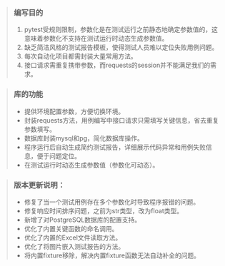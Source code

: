 >### 编写目的
>1. pytest受规则限制，参数化是在测试运行之前静态地确定参数值的，这意味着参数化不支持在测试运行时动态生成参数值。
>2. 缺乏简洁风格的测试报告模板，使得测试人员难以定位失败用例问题。
>3. 每次自动化项目都需封装大量常用方法。
>4. 接口请求需重复携带参数，而requests的session并不能满足我们的需求。

>### 库的功能
>- 提供环境配置参数，方便切换环境。
>- 封装requests方法，用例编写中接口请求只需填写关键信息，省去重复参数填写。
>- 数据库封装mysql和pg，简化数据库操作。
>- 程序运行后自动生成简约测试报告，详细展示代码异常和用例失败信息，便于问题定位。 
>- 在测试运行时动态生成参数值（参数化可动态）。

>### 版本更新说明：
>- 修复了当一个测试用例存在多个参数化时导致程序报错的问题。
>- 修复响应时间排序问题，之前为str类型，改为float类型。
>- 新增了对PostgreSQL数据库的配置支持。
>- 优化了内置关键函数的命名调用。
>- 优化了内置的Excel文件读取方法。
>- 优化了将图片嵌入测试报告的方法。
>- 将内置fixture移除，解决内置fixture函数无法自动补全的问题。
